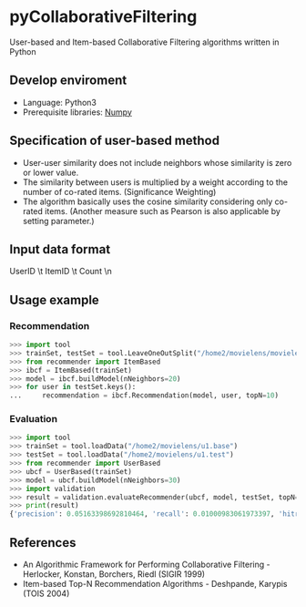 # pyCollaborativeFiltering
User-based and Item-based Collaborative Filtering algorithms written in Python

## Develop enviroment
* Language: Python3
* Prerequisite libraries: [Numpy](http://numpy.org)

## Specification of user-based method
* User-user similarity does not include neighbors whose similarity is zero or lower value.
* The similarity between users is multiplied by a weight according to the number of co-rated items. (Significance Weighting)
* The algorithm basically uses the cosine similarity considering only co-rated items. (Another measure such as Pearson is also applicable by setting parameter.)

## Input data format
UserID \t ItemID \t Count \n

## Usage example
### Recommendation
```python
>>> import tool
>>> trainSet, testSet = tool.LeaveOneOutSplit("/home2/movielens/movielens.dat")
>>> from recommender import ItemBased
>>> ibcf = ItemBased(trainSet)
>>> model = ibcf.buildModel(nNeighbors=20)
>>> for user in testSet.keys():
...     recommendation = ibcf.Recommendation(model, user, topN=10)
```
### Evaluation
```python
>>> import tool
>>> trainSet = tool.loadData("/home2/movielens/u1.base")
>>> testSet = tool.loadData("/home2/movielens/u1.test")
>>> from recommender import UserBased
>>> ubcf = UserBased(trainSet)
>>> model = ubcf.buildModel(nNeighbors=30)
>>> import validation
>>> result = validation.evaluateRecommender(ubcf, model, testSet, topN=10)
>>> print(result)
{'precision': 0.05163398692810464, 'recall': 0.01000983061973397, 'hitrate': 0.5163398692810458}
```

## References
* An Algorithmic Framework for Performing Collaborative Filtering - Herlocker, Konstan, Borchers, Riedl (SIGIR 1999)
* Item-based Top-N Recommendation Algorithms - Deshpande, Karypis (TOIS 2004)
